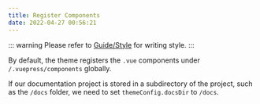 ```yaml
---
title: Register Components
date: 2022-04-27 00:56:21
---
```


::: warning
Please refer to [Guide/Style](/en/docs/guide/style) for writing style.
:::

By default, the theme registers the `.vue` components under `/.vuepress/components` globally.

If our documentation project is stored in a subdirectory of the project, such as the `/docs` folder, we need to set `themeConfig.docsDir` to `/docs`.
